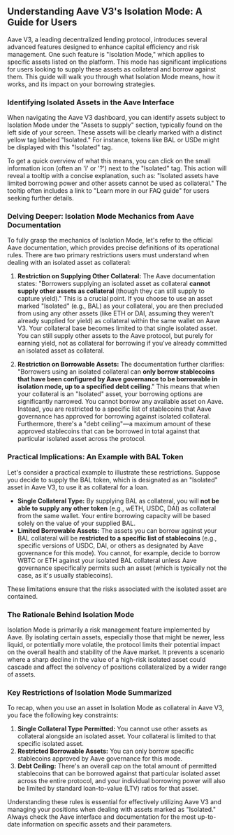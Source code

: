 ## Understanding Aave V3's Isolation Mode: A Guide for Users

Aave V3, a leading decentralized lending protocol, introduces several advanced features designed to enhance capital efficiency and risk management. One such feature is "Isolation Mode," which applies to specific assets listed on the platform. This mode has significant implications for users looking to supply these assets as collateral and borrow against them. This guide will walk you through what Isolation Mode means, how it works, and its impact on your borrowing strategies.

### Identifying Isolated Assets in the Aave Interface

When navigating the Aave V3 dashboard, you can identify assets subject to Isolation Mode under the "Assets to supply" section, typically found on the left side of your screen. These assets will be clearly marked with a distinct yellow tag labeled "Isolated." For instance, tokens like BAL or USDe might be displayed with this "Isolated" tag.

To get a quick overview of what this means, you can click on the small information icon (often an 'i' or '?') next to the "Isolated" tag. This action will reveal a tooltip with a concise explanation, such as: "Isolated assets have limited borrowing power and other assets cannot be used as collateral." The tooltip often includes a link to "Learn more in our FAQ guide" for users seeking further details.

### Delving Deeper: Isolation Mode Mechanics from Aave Documentation

To fully grasp the mechanics of Isolation Mode, let's refer to the official Aave documentation, which provides precise definitions of its operational rules. There are two primary restrictions users must understand when dealing with an isolated asset as collateral:

1.  **Restriction on Supplying Other Collateral:**
    The Aave documentation states: "Borrowers supplying an isolated asset as collateral **cannot supply other assets as collateral** (though they can still supply to capture yield)." This is a crucial point. If you choose to use an asset marked "Isolated" (e.g., BAL) as your collateral, you are then precluded from using any other assets (like ETH or DAI, assuming they weren't already supplied for yield) as collateral within the same wallet on Aave V3. Your collateral base becomes limited to that single isolated asset. You can still supply other assets to the Aave protocol, but purely for earning yield, not as collateral for borrowing if you've already committed an isolated asset as collateral.

2.  **Restriction on Borrowable Assets:**
    The documentation further clarifies: "Borrowers using an isolated collateral can **only borrow stablecoins that have been configured by Aave governance to be borrowable in isolation mode, up to a specified debt ceiling**." This means that when your collateral is an "Isolated" asset, your borrowing options are significantly narrowed. You cannot borrow any available asset on Aave. Instead, you are restricted to a specific list of stablecoins that Aave governance has approved for borrowing against isolated collateral. Furthermore, there's a "debt ceiling"—a maximum amount of these approved stablecoins that can be borrowed in total against that particular isolated asset across the protocol.

### Practical Implications: An Example with BAL Token

Let's consider a practical example to illustrate these restrictions. Suppose you decide to supply the BAL token, which is designated as an "Isolated" asset in Aave V3, to use it as collateral for a loan.

*   **Single Collateral Type:** By supplying BAL as collateral, you will **not be able to supply any other token** (e.g., wETH, USDC, DAI) as collateral from the same wallet. Your entire borrowing capacity will be based solely on the value of your supplied BAL.
*   **Limited Borrowable Assets:** The assets you can borrow against your BAL collateral will be **restricted to a specific list of stablecoins** (e.g., specific versions of USDC, DAI, or others as designated by Aave governance for this mode). You cannot, for example, decide to borrow WBTC or ETH against your isolated BAL collateral unless Aave governance specifically permits such an asset (which is typically not the case, as it's usually stablecoins).

These limitations ensure that the risks associated with the isolated asset are contained.

### The Rationale Behind Isolation Mode

Isolation Mode is primarily a risk management feature implemented by Aave. By isolating certain assets, especially those that might be newer, less liquid, or potentially more volatile, the protocol limits their potential impact on the overall health and stability of the Aave market. It prevents a scenario where a sharp decline in the value of a high-risk isolated asset could cascade and affect the solvency of positions collateralized by a wider range of assets.

### Key Restrictions of Isolation Mode Summarized

To recap, when you use an asset in Isolation Mode as collateral in Aave V3, you face the following key constraints:

1.  **Single Collateral Type Permitted:** You cannot use other assets as collateral alongside an isolated asset. Your collateral is limited to that specific isolated asset.
2.  **Restricted Borrowable Assets:** You can only borrow specific stablecoins approved by Aave governance for this mode.
3.  **Debt Ceiling:** There's an overall cap on the total amount of permitted stablecoins that can be borrowed against that particular isolated asset across the entire protocol, and your individual borrowing power will also be limited by standard loan-to-value (LTV) ratios for that asset.

Understanding these rules is essential for effectively utilizing Aave V3 and managing your positions when dealing with assets marked as "Isolated." Always check the Aave interface and documentation for the most up-to-date information on specific assets and their parameters.